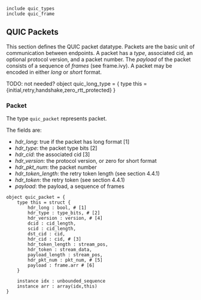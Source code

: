 
```
include quic_types
include quic_frame

```
QUIC Packets
------------

This section defines the QUIC packet datatype. Packets are the basic
unit of communication between endpoints. A packet has a *type*,
associated cid, an optional protocol version, and a packet
number. The *payload* of the packet consists of a sequence of
*frames* (see frame.ivy). A packet may be encoded in either *long*
or *short* format.


TODO: not needed?
object quic_long_type = {
   type this = {initial,retry,handshake,zero_rtt_protected}
}

### Packet

The type `quic_packet` represents packet. 

The fields are:

- *hdr_long*: true if the packet has long format [1]
- *hdr_type*: the packet type bits [2]
- *hdr_cid*: the associated cid [3]
- *hdr_version*: the protocol version, or zero for short format
- *hdr_pkt_num*: the packet number
- *hdr_token_length*: the retry token length (see section 4.4.1)
- *hdr_token*: the retry token  (see section 4.4.1)
- *payload*: the payload, a sequence of frames

```
object quic_packet = {
    type this = struct {
        hdr_long : bool, # [1]
        hdr_type : type_bits, # [2]
        hdr_version : version, # [4]
        dcid : cid_length, 
        scid : cid_length, 
        dst_cid : cid,
        hdr_cid : cid, # [3]
        hdr_token_length : stream_pos,
        hdr_token : stream_data,
        payload_length : stream_pos,
        hdr_pkt_num : pkt_num, # [5]
        payload : frame.arr # [6]
    }

    instance idx : unbounded_sequence
    instance arr : array(idx,this)
}
```
